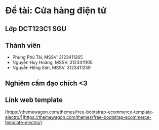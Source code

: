# Đề tài: Cửa hàng điện tử
## Lớp DCT123C1 SGU
## Thành viên
- Phùng Phú Tài, MSSV: 3123411265
- Nguyễn Huy Hoàng, MSSV: 3123411105
- Nguyễn Hồng Sơn, MSSV: 3123411259
## Nghiêm cấm đạo chích <3
## Link web template
[https://themewagon.com/themes/free-bootstrap-ecommerce-template-electro/](https://themewagon.com/themes/free-bootstrap-ecommerce-template-electro/)
